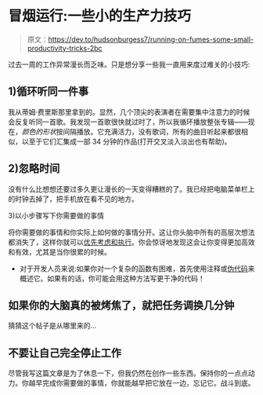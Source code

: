 # 冒烟运行:一些小的生产力技巧

> 原文：<https://dev.to/hudsonburgess7/running-on-fumes-some-small-productivity-tricks-2bc>

过去一周的工作异常漫长而乏味。只是想分享一些我一直用来度过难关的小技巧:

## 1)循环听同一件事

我从蒂姆·费里斯那里拿到的。显然，几个顶尖的表演者在需要集中注意力的时候会反复听同一首歌。我发现一首歌很快就过时了，所以我循环播放整张专辑——现在，*颜色的形状*按间隔播放。它充满活力，没有歌词，所有的曲目听起来都很相似，以至于它们汇集成一部 34 分钟的作品(打开交叉淡入淡出也有帮助)。

## 2)忽略时间

没有什么比想想还要过多久更让漫长的一天变得糟糕的了。我已经把电脑菜单栏上的时钟去掉了，把手机放在看不见的地方。

3)以小步骤写下你需要做的事情

将你需要做的事情和你实际上如何做的事情分开。这让你头脑中所有的高层次想法都消失了，这样你就可以[优先考虑和执行](https://www.amazon.com/Extreme-Ownership-U-S-Navy-SEALs/dp/1250183863/ref=sr_1_sc_1)。你会惊讶地发现这会让你变得更加高效和有效，尤其是当你很累的时候。

*   对于开发人员来说:如果你对一个复杂的函数有困难，首先使用注释或[伪代码](https://dev.to/cannikin/make-your-pseudocode-your-real-code-96n)来概述它。如果有的话，你可能会用这种方法写更干净的代码！

## 如果你的大脑真的被烤焦了，就把任务调换几分钟

猜猜这个帖子是从哪里来的…

## 不要让自己完全停止工作

尽管我写这篇文章是为了休息一下，但我仍然在创作一些东西。保持你的一点点动力。你越早完成你需要做的事情，你就能越早把它放在一边，忘记它。战斗到底。